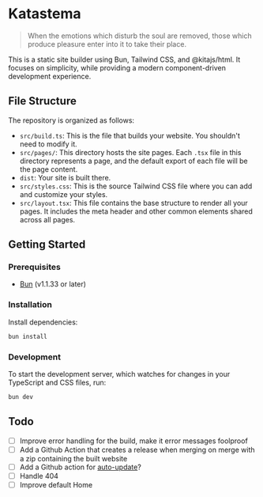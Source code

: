 # Katastema

> When the emotions which disturb the soul are removed, those which produce pleasure enter into it to take their place.

This is a static site builder using Bun, Tailwind CSS, and @kitajs/html.
It focuses on simplicity, while providing a modern component-driven development experience.

## File Structure

The repository is organized as follows:

- `src/build.ts`: This is the file that builds your website. You shouldn't need to modify it.
- `src/pages/`: This directory hosts the site pages. Each `.tsx` file in this directory represents a page, and the default export of each file will be the page content.
- `dist`: Your site is built there.
- `src/styles.css`: This is the source Tailwind CSS file where you can add and customize your styles.
- `src/layout.tsx`: This file contains the base structure to render all your pages. It includes the meta header and other common elements shared across all pages.

## Getting Started

### Prerequisites

- [Bun](https://bun.sh/) (v1.1.33 or later)

### Installation

Install dependencies:

```bash
bun install
```

### Development

To start the development server, which watches for changes in your TypeScript and CSS files, run:

```bash
bun dev
```

## Todo

- [ ] Improve error handling for the build, make it error messages foolproof
- [ ] Add a Github Action that creates a release when merging on merge with a zip containing the built website
- [ ] Add a Github action for [auto-update](https://0xdc.me/blog/github-templates-and-repository-sync/)?
- [ ] Handle 404
- [ ] Improve default Home

